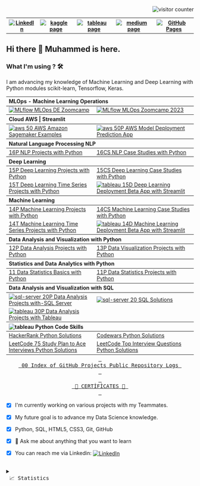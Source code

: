 <!-- CHANGE-02 ...username=myname myname yerine github user name yaz -->
<div align="right"><img src="https://komarev.com/ghpvc/?username=celik-muhammed" alt="visitor counter" title="Profile Views"/></div> 
    
<table align="center">
<!-- CHANGE-01 /username/ yerine account user name yaz -->
<tr>
<th>
<!-- LinkedIn -->
    <a href="https://www.linkedin.com/in/çelik-muhammed" target="_blank">
    <img src="https://img.shields.io/badge/linkedin-blue?logo=linkedin&style=for-the-badge" alt="LinkedIn" title="LinkedIn" height="25" style="vertical-align:middle"></a></th>
<th>
<!-- Kaggle -->
<!-- https://img.shields.io/badge/kaggle-black?logo=kaggle&style=for-the-badge -->
    <a href="https://www.kaggle.com/clkmuhammed" target="_blank">
    <img src="https://www.kaggle.com/static/images/site-logo.svg" alt="kaggle page" title="Kaggle Page" height="25" style="vertical-align:middle"></a></th>
<th>
<!-- Tableau -->
<!-- https://www.tableau.com/sites/default/files/2021-05/tableau_rgb_500x104.png -->
    <a href="https://public.tableau.com/app/profile/celikmuhammed" target="_blank">
    <img src="https://img.shields.io/badge/tableau-white?logo=tableau&style=for-the-badge" alt="tableau page" title="Tableau Page" height="25" style="vertical-align:middle"></a></th> 
<th>
<!-- Medium -->
    <a href="https://celik-muhammed.medium.com" target="_blank">
    <img src="https://img.shields.io/badge/medium-black?logo=medium&style=for-the-badge" alt="medium page" title="Medium Page" height="25" style="vertical-align:middle"></a></th> 
<th>
<!-- Github Pages -->
    <a href="https://celik-muhammed.github.io/celik-muhammed/" target="_blank">
    <img src="https://img.shields.io/badge/github%20pages-black?style=for-the-badge" alt="GitHub Pages" title="GitHub Pages" height="25" style="vertical-align:middle"></a></th>    
</tr>
</table>       
    
    
<h2 onclick="javascript:alert('Hi there 👋');"> Hi there 👋 Muhammed is here.</h2>
    
<h3>What I'm using ? 🛠</h3>

I am advancing my knowledge of Machine Learning and Deep Learning with Python modules scikit-learn, Tensorflow, Keras.


    
<div> 
<table align="center">
<!-- CHANGE-03 /username/ yerine github user name yaz --> 
<!--     <caption><div align='center'> My Works </div></caption> -->
    
    
<thead align="left"><tr><th colspan=2>MLOps - Machine Learning Operations</th></tr></thead>
<tbody align="left">
<tr>
<td>    
<!--     MLOps DE Zoomcamp-->
    <a href="https://github.com/celik-muhammed/mlops-zoomcamp/tree/main" target="_blank"  title="mlops"><img src="https://mlflow.org/docs/latest/_static/MLflow-logo-final-black.png" alt="MLflow" height=19 valign="bottom"> MLOps DE Zoomcamp</a></td>
<td>    
<!--     MLOps Zoomcamp 2023-->
    <a href="https://github.com/celik-muhammed/mlops-zoomcamp-2023/blob/master/README.md" target="_blank"  title="mlops"><img src="https://mlflow.org/docs/latest/_static/MLflow-logo-final-black.png" alt="MLflow" height=19 valign="bottom"> MLOps Zoomcamp 2023</a></td>
</tr>
</tbody> 
    
    
<thead align="left"><tr><th colspan=2>Cloud AWS | Streamlit</th></tr></thead>
<tbody align="left">
<tr>
<td>    
<!--     AWS Cloud Examples-->
    <a href="https://github.com/celik-muhammed/50-AWS-Amazon-Sagemaker-Examples/blob/master/README.md" target="_blank"  title="AWS"><img src="https://d3c9ouasuy8pg6.cloudfront.net/dist/images/aws-logo-light_2a8d69e93c95850234f1c278e70f7ddb.png" alt="aws" height=19 valign="bottom"> 50 AWS Amazon Sagemaker Examples</a></td>
<td>    
<!--     AWS Cloud Deployment-->
    <a href="https://github.com/celik-muhammed/50P-AWS-Model-Deployment-Prediction-App/blob/master/README.md" target="_blank"  title="AWS"><img src="https://d3c9ouasuy8pg6.cloudfront.net/dist/images/aws-logo-light_2a8d69e93c95850234f1c278e70f7ddb.png" alt="aws" height=19 valign="bottom"> 50P AWS Model Deployment Prediction App</a></td>
</tr>
</tbody>  
    
    
<thead align="left"><tr><th colspan=2>Natural Language Processing NLP</th></tr></thead>
<tbody align="left">
<tr>
<td>
<!--     Projects -->
    <a href="https://github.com/celik-muhammed/16P-NLP-Projects-with-Python/blob/master/README.md" target="_blank"  title="Projects">16P NLP Projects with Python</a></td>
<td>
<!--     Case Studies -->
    <a href="https://github.com/celik-muhammed/16CS-NLP-Case-Studies-with-Python/blob/master/README.md" target="_blank"  title="Case Studies">16CS NLP Case Studies with Python</a></td>
</tr>
</tbody> 
    
    
<thead align="left"><tr><th colspan=2>Deep Learning</th></tr></thead>
<tbody align="left">
<tr>
<td>
<!--     Projects -->
    <a href="https://github.com/celik-muhammed/15P-Deep-Learning-Projects-with-Python/blob/master/README.md" target="_blank"  title="Projects">15P Deep Learning Projects with Python</a></td>
<td>
<!--     Case Studies -->
    <a href="https://github.com/celik-muhammed/15CS-Deep-Learning-Case-Studies-with-Python/blob/master/README.md" target="_blank"  title="Case Studies">15CS Deep Learning Case Studies with Python</a></td>
</tr>
<tr>
<td>    
<!--     Machine-Learning-Time-Series -->
    <a href="https://github.com/celik-muhammed/15T-Deep-Learning-Time-Series-Projects-with-Python/blob/master/README.md" target="_blank"  title="ML Time Series">15T Deep Learning Time Series Projects with Python</a></td>
<td>
<!--     Streamlit Cloud Deployment-->
    <a href="https://github.com/celik-muhammed/15D-Deep-Learning-Deployment-Beta-App-with-Streamlit/blob/master/README.md" target="_blank"  title="Streamlit"><img src="https://streamlit.io/images/brand/streamlit-mark-color.png" alt="tableau" height=15 valign="baseline"> 15D Deep Learning Deployment Beta App with Streamlit</a></td>
</tr>
</tbody> 
    
    
<thead align="left"><tr><th colspan=2>Machine Learning</th></tr></thead>
<tbody align="left">
<tr>
<td>
<!--     Projects -->
    <a href="https://github.com/celik-muhammed/14P-Machine-Learning-Projects-with-Python/blob/master/README.md" target="_blank"  title="Projects">14P Machine Learning Projects with Python</a></td>
<td>
<!--     Case Studies -->
    <a href="https://github.com/celik-muhammed/14CS-Machine-Learning-Case-Studies-with-Python/blob/master/README.md" target="_blank"  title="Case Studies">14CS Machine Learning Case Studies with Python</a></td>
</tr>
<tr>
<td>    
<!--     Machine-Learning-Time-Series -->
    <a href="https://github.com/celik-muhammed/14T-Machine-Learning-Time-Series-Projects-with-Python/blob/master/README.md" target="_blank"  title="ML Time Series">14T Machine Learning Time Series Projects with Python</a></td>
<td>
<!--     Streamlit Cloud Deployment-->
    <a href="https://github.com/celik-muhammed/14D-Machine-Learning-Deployment-Beta-App-with-Streamlit/blob/master/README.md" target="_blank"  title="Streamlit"><img src="https://streamlit.io/images/brand/streamlit-mark-color.png" alt="tableau" height=15 valign="baseline"> 14D Machine Learning Deployment Beta App with Streamlit</a></td>
</tr>
</tbody> 
    
    
<thead align="left"><tr><th colspan=2>Data Analysis and Visualization with Python</th></tr></thead>
<tbody align="left">
<tr>
<td>
<!--     Projects Analysis-->
    <a href="https://github.com/celik-muhammed/12P-Data-Analysis-Projects-with-Python/blob/master/README.md" target="_blank"  title="Projects">12P Data Analysis Projects with Python</a></td>
<td>
<!--     Projects Visualization-->
    <a href="https://github.com/celik-muhammed/13p-Data-Visualization-Projects-with-Python/blob/master/README.md" target="_blank"  title="Projects">13P Data Visualization Projects with Python</a></td>
</tr>
</tbody>  
    
    
<thead align="left"><tr><th colspan=2>Statistics and Data Analytics with Python</th></tr></thead>
<tbody align="left">
<tr>
<td>
<!--     Statistics -->
    <a href="https://github.com/celik-muhammed/11-Data-Statistics-Basics-with-Python/blob/master/README.md" target="_blank"  title="Projects">
11 Data Statistics Basics with Python</a></td>
<td>
<!--     Projects Statistics-->
    <a href="https://github.com/celik-muhammed/11P-Data-Statistics-Projects-with-Python/blob/master/README.md" target="_blank"  title="Projects">11P Data Statistics Projects with Python</a></td>
</tr>
</tbody>
    
    
<thead align="left"><tr><th colspan=2>Data Analysis and Visualization with SQL</th></tr></thead>
<tbody align="left">
<tr>
<td>
<!--     Projects SQL-->
    <a href="https://github.com/celik-muhammed/20P-Data-Analysis-Projects-with-SQL-Server/blob/master/README.md" target="_blank"  title="Projects"><img src="https://learn.microsoft.com/en-us/sql/tools/media/overview-sql-tools/ssms.svg?view=sql-server-ver16" alt="sql-server" height=25 valign="bottom"> 20P Data Analysis Projects with-SQL Server</a></td>
<td>
<!--     Projects SQL Solutions-->
    <a href="https://github.com/celik-muhammed/20-SQL/blob/master/README.md" target="_blank"  title="Projects"><img src="https://learn.microsoft.com/en-us/sql/tools/media/overview-sql-tools/ssms.svg?view=sql-server-ver16" alt="sql-server" height=25 valign="bottom"> 20 SQL Solutions</a></td>
</tr>
<tr>
<td>
<!--     Projects Tableau-->
    <a href="https://github.com/celik-muhammed/30P-Projects-Data-Analysis-with-Tableau/blob/master/README.md" target="_blank"  title="Projects"><img src="https://www.tableau.com/favicon.ico" alt="tableau" height=25 valign="bottom"> 30P Data Analysis Projects with Tableau</a></td>
<td>
<!--     Projects -->
    </td>
</tr>
</tbody>
    
    
<thead align="left"><tr><th colspan=2><img src="https://s3.dualstack.us-east-2.amazonaws.com/pythondotorg-assets/media/community/logos/python-logo-only.png" alt="tableau" height=25 valign="bottom"> Python Code Skills</th></tr></thead>
<tbody align="left">
<tr>
<td>
<!--     HackerRank Python-->
    <a href="https://github.com/celik-muhammed/01-Python/blob/master/HackerRank-Python-Answers.ipynb" target="_blank"  title="Projects">HackerRank Python Solutions</a></td>
<td>
<!--     Codewars Python -->
    <a href="https://github.com/celik-muhammed/01-Python/blob/master/Codewars-Python-Answers.ipynb" target="_blank"  title="Projects">Codewars Python Solutions</a></td>
</tr>
<tr>
<td>
<!--     Projects LeetCode 75 Study-->
    <a href="https://github.com/celik-muhammed/01-Python/blob/master/LeetCode/LeetCode_75_Study_Plan_to_Ace_Interviews.ipynb" target="_blank"  title="Projects">LeetCode 75 Study Plan to Ace Interviews Python Solutions</a></td>
<td>
<!--     Projects LeetCode Top Interview-->
    <a href="https://github.com/celik-muhammed/01-Python/blob/master/LeetCode/LeetCode_Top_Interview_Questions_Python_Solutions.ipynb" target="_blank"  title="Projects">LeetCode Top Interview Questions Python Solutions</a></td>
</tr>
</tbody>
    
    
<tfoot align="center">
<tr>
<td colspan=2 align="center">
<!--     Index -->
    <a href="https://github.com/celik-muhammed/00-Index-of-GitHub-Projects-Public-Repository-Logs/blob/master/README.md" target="_blank"  title="Projects">
        <kbd> <br> 00 Index of GitHub Projects Public Repository Logs <br> </kbd></a></td>
</tr>
<tr>
<td colspan=2 align="center">
<!--     Index -->
    <a href="https://celik-muhammed.github.io/Certificates/" target="_blank"  title="Projects">
        <kbd> <br> 📆 CERTİFİCATES 📆 <br> </kbd></a></td>
</tr>
</tfoot>
    
    
</table>
</div>         
    
    
- [x] I'm currently working on various projects with my Teammates.

- [x] My future goal is to advance my Data Science knowledge.

- [x] Python, SQL, HTML5, CSS3, Git, GitHub

- [x] 💬 Ask  me about anything that you want to learn    
    

<!-- CHANGE-04 /username/ yerine account user name yaz -->
- [x] You can reach me via Linkedin: <a href="https://www.linkedin.com/in/çelik-muhammed" target="_blank">
    <img src="https://img.shields.io/badge/linkedin-blue?logo=linkedin&style=for-the-badge" alt="LinkedIn" title="LinkedIn" width="10%" height="18.5" style="vertical-align:middle"></a>
<br><br>


    
    
    
    
    
    
    

<details>
<summary><kbd> <br> 📈 Statistics <br> </kbd></summary>
<br>
    
    
<!-- :rocket: Skills  -->
<details>
<summary><kbd> <br> 🚀 Skills <br> </kbd></summary>
    
<div>  
<table align="center">
<!-- CHANGE-05 /username/ yerine github user name yaz --> 
<caption><p align="center">🚀 Skills</p></caption>
<thead align="left"><tr><th colspan="4">Data Analysis Modules</th></tr></thead>
<tbody align="center">
    <tr><!--  # Python Data Analysis Modules -->
    <td><a href="https://www.python.org/" target="_blank"><img src="https://www.python.org/static/img/python-logo.png" alt="python" title='python' height='41'/></a></td>
    <td><a href="https://numpy.org/" target="_blank"><picture><source media="(prefers-color-scheme: dark)" srcset="https://raw.githubusercontent.com/numpy/numpy/main/branding/logo/primary/numpylogolight.png" alt="numpy" title='numpy' height='41'><img alt="Text changing depending on mode. Light: 'So light!' Dark: 'So dark!'" src="https://raw.githubusercontent.com/numpy/numpy/main/branding/logo/primary/numpylogo.png" alt="numpy" title='numpy' height='41'></picture></a></td>
    <td><a href="https://pandas.pydata.org/" target="_blank"><picture><source media="(prefers-color-scheme: dark)" srcset="https://pandas.pydata.org/static/img/pandas_white.svg" alt="pandas" title='pandas' height='41'><img alt="Text changing depending on mode. Light: 'So light!' Dark: 'So dark!'" src="https://pandas.pydata.org/static/img/pandas.svg" alt="pandas" title='pandas' height='41'></picture></a></td>
    <td><a href="https://scipy.org/" target="_blank"><img src="https://scipy.org/images/logo.svg" alt="scipy" title='scipy' height='41'/></a></td>
    </tr>
</tbody>
<thead align="left"><tr><th colspan="4">Data Visualization Modules</th></tr></thead>
<tbody align="center">
    <tr><!--  # Python Data Visualization Modules -->
    <td><a href="https://matplotlib.org/" target="_blank"><img src="https://matplotlib.org/_static/images/logo2.svg" alt="matplotlib" title='matplotlib' height='41'/></a></td>
    <td><a href="https://seaborn.pydata.org/" target="_blank"><img src="https://seaborn.pydata.org/_static/logo-wide-lightbg.svg" alt="seaborn" title='seaborn' height='41'/></a></td>
    <td colspan='2'><a href="https://github.com/plotly" target="_blank"><picture><source media="(prefers-color-scheme: dark)" srcset="https://plotly.com/all_static/images/graphing_library.svg" alt="plotly" title='plotly' height='41'><img alt="Text changing depending on mode. Light: 'So light!' Dark: 'So dark!'" src="https://plotly.com/all_static/images/graphing_library_dark.svg" alt="plotly" title='plotly' height='41'></picture></a></td>
    </tr>
</tbody>
<thead align="left"><tr><th colspan="4">Database - SQL Server & SQLite</th></tr></thead>
<tbody align="center">
    <tr><!--  # SQL Server & SQLite -->
    <td><a href="https://docs.microsoft.com/en-us/sql/tools/overview-sql-tools?view=sql-server-ver16" target="_blank"><img src="https://docs.microsoft.com/en-us/sql/tools/media/overview-sql-tools/ssms.svg?view=sql-server-ver15" alt="ssms" title='sql-tools' height='41'/></a></td>
    <td><a href="https://docs.microsoft.com/en-us/sql/tools/overview-sql-tools?view=sql-server-ver16" target="_blank"><img src="https://docs.microsoft.com/en-us/sql/tools/media/overview-sql-tools/azure-data-studio.svg?view=sql-server-ver15" alt="azure-data-studio" title='sql-tools' height='41'/></a></td>
    <td><a href="https://docs.microsoft.com/en-us/sql/tools/overview-sql-tools?view=sql-server-ver16" target="_blank"><img src="https://docs.microsoft.com/en-us/sql/tools/media/overview-sql-tools/ssdt.svg?view=sql-server-ver15" alt="ssdt" title='sql-tools' height='41'/></a></td>
    <td><a href="https://www.sqlite.org/index.html" target="_blank"><img src="https://www.sqlite.org/images/sqlite370_banner.gif" alt="sqlite" title='sql-tools' height='41'/> </a></td>
    </tr>
    <tr><!--  # Tableau -->
    <td colspan="4"><a href="https://www.tableau.com/" target="_blank"><img src="https://www.tableau.com/sites/default/files/2021-05/tableau_rgb_500x104.png" alt="tableau" title='tableau' height='41'/></a></td>
    </tr>
</tbody>
<thead align="left"><tr><th colspan="4">ML - Machine Learning Modules</th></tr></thead>
<tbody align="center">
<tr><!--  # ML - Machine Learning Modules -->
    <td><a href="https://scikit-learn.org/stable/" target="_blank"><img src="https://scikit-learn.org/stable/_images/scikit-learn-logo-notext.png" alt="scikit-learn" title='scikit-learn' height='41'/></a></td>
    <td><a href="https://www.scikit-yb.org/en/latest/" target="_blank"><img src="https://raw.githubusercontent.com/DistrictDataLabs/yellowbrick/develop/docs/images/yb-lego.png" alt="yellowbrick" title='yellowbrick' height='41'/></a></td>
    <td><a href="https://scikit-plot.readthedocs.io/en/stable/#" target="_blank"><img src="https://pypi.org/static/images/logo-small.95de8436.svg" alt="scikit-plot" title='scikit-plot' height='41'/></a></td>
    <td><a href="https://xgboost.readthedocs.io/en/stable/" target="_blank"><img src="https://raw.githubusercontent.com/dmlc/dmlc.github.io/master/img/logo-m/xgboost.png" alt="xgboost " title='xgboost' height='41'/></a></td>
    </tr>
</tbody>
<thead align="left"><tr><th colspan="4">DL - Deep Learning Modules</th></tr></thead>
<tbody align="center">
<tr><!--  # Deep Learning Modules -->
    <td colspan='2'><a href="https://www.tensorflow.org/" target="_blank"><img src="https://www.gstatic.com/devrel-devsite/prod/vda9a852fe58dc4f0a77df9bfbfef645e053a541851391590524ef926ac0c5e1c/tensorflow/images/lockup.svg" alt="tensorflow" title='tensorflow' height='41'/></a></td>
    <td colspan='2'><a href="https://keras.io/" target="_blank"><img src="https://keras.io/img/logo.png" alt="keras" title='keras' height='41'/></a></td>
    </tr>
</tbody>
<thead align="left"><tr><th colspan="4">NLP - Natural Language Processing Modules</th></tr></thead>
<tbody align="center">
<tr><!--  # Natural Language Toolkit (NLTK) -->
    <td colspan='2'><a href="https://github.com/nltk" target="_blank"><img src="https://raw.githubusercontent.com/nltk/nltk.github.com/master/_static/img/favicon-32x32.png" alt="Natural Language Toolkit (NLTK)" title='Natural Language Toolkit (NLTK)' height='41'/></a></td>
    <td colspan='2'><a href="https://spacy.io/" target="_blank"><img src="https://raw.githubusercontent.com/explosion/spaCy/master/website/src/images/icon.png" alt="spaCy" title='spaCy' height='41'/></a></td>
    </tr>
</tbody>
<thead align="left"><tr><th colspan="4">Cloud Computing with Machine Learning Deployment</th></tr></thead>
<tbody align="center">
<tr><!--  # AWS Modules -->
    <td colspan='2'><a href="https://docs.aws.amazon.com/" target="_blank"><img src="https://d3c9ouasuy8pg6.cloudfront.net/dist/images/aws-logo-light_2a8d69e93c95850234f1c278e70f7ddb.png" alt="aws.amazon" title='aws.amazon' height='41'/></a></td>
    <td><a href="https://streamlit.io/" target="_blank"><picture><source media="(prefers-color-scheme: dark)" srcset="https://streamlit.io/images/brand/streamlit-logo-secondary-colormark-lighttext.png" alt="streamlit" title='streamlit' height='41'><img alt="Text changing depending on mode. Light: 'So light!' Dark: 'So dark!'" src="https://streamlit.io/images/brand/streamlit-logo-secondary-colormark-darktext.png" alt="streamlit" title='streamlit' height='41'></picture></a></td>
    <td><a href="https://github.com/pallets/flask" target="_blank"><img src="https://raw.githubusercontent.com/pallets/flask/c34c84b69085e6bce67d0701b8f8ba3145f42ff2/artwork/logo-full.svg" alt="flask" title='flask' height='41'/></a></td>
    </tr>
</tbody>
<thead align="left"><tr><th colspan="2">MLOps - Machine Learning Operations</th></tr></thead>
<tbody align="center">
<tr><!--  # MLOps Modules -->
    <td colspan='2'><a href="https://mlflow.org/docs/latest/index.html" target="_blank"><img src="https://mlflow.org/docs/latest/_static/MLflow-logo-final-black.png" alt="mlflow" title='mlflow' height='41'/></a></td>
    <td colspan='2'><a href="https://github.com/hyperopt/hyperopt/tree/master" target="_blank"><img src="https://i.postimg.cc/TPmffWrp/hyperopt-new.png" alt="Hyperopt" title='Hyperopt' height='41'/></a></td>
    </tr>
</tbody>
<thead align="left"><tr><th colspan="4">Web Programing</th></tr></thead>
<tbody align="center">
<tr><!--  # Web Programing --> 
    <td><a href="https://github.com/mattcone/markdown-guide" target="_blank"><picture><source media="(prefers-color-scheme: dark)" srcset="https://raw.githubusercontent.com/mattcone/markdown-guide/6a3ff8c89d6f6d3af05bd66246f777f512be8b53/assets/images/markdown-mark.svg" alt="markdown" title='markdown' height='41'><img alt="Text changing depending on mode. Light: 'So light!' Dark: 'So dark!'" src="https://raw.githubusercontent.com/mattcone/markdown-guide/6a3ff8c89d6f6d3af05bd66246f777f512be8b53/assets/favicons/safari-pinned-tab.svg" alt="markdown" title='markdown' height='41'></picture></a></td>
    <td><a href="https://www.w3schools.com/html/" target="_blank"><img src="https://user-images.githubusercontent.com/94930605/160258641-8ae74778-b44c-4767-a777-e5ece56b29f8.png" alt="html5" title='html5' height='41'/></a></td>
    <td><a href="https://www.w3schools.com/css/default.asp" target="_blank"><img src="https://user-images.githubusercontent.com/94930605/160258671-03184473-a73b-4c7a-865c-4bc4a3864fcc.png" alt="css3" title='css3' height='41'/></a></td>
    <td><a href="https://www.w3schools.com/js/default.asp" target="_blank"><img src="https://cdn.icon-icons.com/icons2/2108/PNG/512/javascript_icon_130900.png" alt="javascript" title='javascript' height='41'/></a></td>
    </tr>
</tbody>
<thead align="left"><tr><th colspan="4">Web Requirements</th></tr></thead>
<tbody align="center">
    <tr><!--  # Web Requirements -->
    <td><a href="https://git-scm.com/" target="_blank"> <img src="https://www.vectorlogo.zone/logos/git-scm/git-scm-icon.svg" alt="git" title='git' height='41'/></a></td>
    <td><a href="https://github.com/" target="_blank"> <img src="https://github.githubassets.com/images/modules/logos_page/GitHub-Mark.png" alt="gitHub" title='gitHub' height='41'/></a></td>
    <td><a href="https://www.atlassian.com/" target="_blank"> <img src="https://img.shields.io/badge/jira-1e90ff.svg?&style=for-the-badge&logo=jira&logoColor=white" alt="jira" title='jira' height='41'/></a></td>
    <td colspan="3"><a href="#" target="_blank"> <img src="https://cdn.bfldr.com/5H442O3W/at/pl546j-7le8zk-6gwiyo/Slack_Mark.svg?auto=webp&format=png" alt="slack" title='slack' height='41'/></a></td>
    </tr>
</tbody>
<thead align="left"><tr><th colspan="4">Python IDE's</th></tr></thead>
<tbody align="center">
    <tr><!--  # Python IDE's -->
    <td><a href="https://colab.research.google.com/?utm_source=scs-index" target="_blank"><img src="https://colab.research.google.com/img/colab_favicon_256px.png" alt="colab.research.google" title='colab.research.google' height='41'/></a></td>
    <td><a href="https://jupyter.org/" target="_blank"><picture><source media="(prefers-color-scheme: dark)" srcset="https://raw.githubusercontent.com/jupyter/design/master/logos/Rectangle%20Logo/rectanglelogo-whitetext-orangebody-whitemoons/rectanglelogo-whitetext-orangebody-whitemoons.png" alt="jupyter" title='jupyter' height='41'><img alt="Text changing depending on mode. Light: 'So light!' Dark: 'So dark!'" src="https://raw.githubusercontent.com/jupyter/design/master/logos/Rectangle%20Logo/rectanglelogo-greytext-orangebody-greymoons/rectanglelogo-greytext-orangebody-greymoons.png" alt="jupyter" title='jupyter' height='41'></picture></a></td>
    <td><a href="https://www.anaconda.com/" target="_blank"><img src="https://files.anaconda.com/production/resources/open-source/conda-artboard.svg" alt="anaconda" title='anaconda' height='41'/></a></td>
    <td><a href="https://code.visualstudio.com/" target="_blank"><img src="https://docs.microsoft.com/en-us/sql/tools/media/overview-sql-tools/visual-studio-code.svg?view=sql-server-ver15" alt="vs-code" title='vs-code' height='41'/></a></td>
    </tr>
    <tr>
    <!--  # Others -->    
    <td><a href="https://www.jetbrains.com/pycharm/" target="_blank"><img src="https://resources.jetbrains.com/storage/products/company/brand/logos/PyCharm_icon.svg" alt="pycharm" title='pycharm' height='41'/></a></td>
    <td colspan="3"><a href="" target="_blank"><img src="" alt="" height='41'/></a></td>
    </tr>
</tbody>
</table> 
</div> 
<!-- other useful images -->
<!-- 
<a href="#" target="_blank"> <img src="https://cdn.icon-icons.com/icons2/2415/PNG/512/react_original_wordmark_logo_icon_146375.png" alt="react" width="50"/></a>
<a href="#" target="_blank"> <img src="https://www.pngkit.com/png/detail/373-3738691_react-native-svg-transformer-allows-you-import-svg.png" alt="react-native" width="50"/></a> 
<a href="#" target="_blank"> <img src="https://upload.wikimedia.org/wikipedia/commons/4/49/Redux.png" alt="redux" height='41'/></a> 
<a href="#" target="_blank"> <img src="https://cdn.icon-icons.com/icons2/2415/PNG/512/nodejs_original_logo_icon_146411.png" alt="node-js" height='41'/></a> 
<a href="#" target="_blank"> <img src="https://miro.medium.com/max/875/0*r1BTGwo9cd8IGNQQ.jpeg" alt="express" height='41' /></a> 
<a href="#" target="_blank"> <img src="https://getbootstrap.com/docs/5.2/assets/brand/bootstrap-logo-shadow.png" alt="bootstrap" height='41'/></a> 
<a href="#" target="_blank"> <img src="https://v4.mui.com/static/ads-in-house/figma.png" alt="material-ui" height='41'/></a> 
<a href="#" target="_blank"> <img src="https://cdn.icon-icons.com/icons2/2415/PNG/512/mysql_original_wordmark_logo_icon_146417.png" alt="MySQL" height='41'/></a> 
<a href="#" target="_blank"> <img src="https://www.vectorlogo.zone/logos/postgresql/postgresql-ar21.svg" alt="PostgreSQL" height='41'/></a> 
<a href="#" target="_blank"> <img src="https://www.vectorlogo.zone/logos/mongodb/mongodb-ar21.svg" alt="MongoDB" height='41'/></a> 
<a href="#" target="_blank"> <img src="https://cdn.icon-icons.com/icons2/2415/PNG/512/django_plain_logo_icon_146558.png" alt="django" height='41'/></a>   
 -->     
</details>



<br>  
<div> 
<p align="center">
<!-- CHANGE-06 /username/ yerine github user name yaz --> 
<!--     https://github-readme-stats.vercel.app/api?username= -->
    <img src="https://github-readme-stats-git-masterrstaa-rickstaa.vercel.app/api?username=celik-muhammed&theme=chartreuse-dark&show_icons=true" alt="my github stats" width="49%">&nbsp;
    <img src="https://github-readme-streak-stats.herokuapp.com/?user=celik-muhammed&theme=chartreuse-dark&show_icons=true" alt="my commit status" width="49%"></p>
<p align="center"> 
<!--     https://github-readme-stats.vercel.app/api/top-langs/?username= -->
    <img src="https://github-readme-stats-git-masterrstaa-rickstaa.vercel.app/api/top-langs/?username=celik-muhammed&theme=chartreuse-dark&layout=compact&langs_count=10&count_private=true" alt="languages" width="50%" ></p>   
</div> 
</details>














<!--  
Latex style in Md
${\color{dodgerblue} Skills\ }$
-->
    
<!--
**celik-muhammed/celik-muhammed** is a ✨ _special_ ✨ repository because its `README.md` (this file) appears on your GitHub profile.
Here are some ideas to get you started:
- 🔭 I’m currently working on ...
- 🌱 I’m currently learning ...
- 👯 I’m looking to collaborate on ...
- 🤔 I’m looking for help with ...
- 💬 Ask me about ...
- 📫 How to reach me: ...
- 😄 Pronouns: ...
- ⚡ Fun fact: ...
-->
